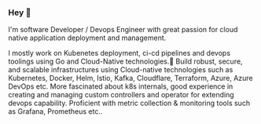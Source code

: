 ### Hey 👋

I'm software Developer / Devops Engineer with great passion for cloud native application deployment and management. 

I mostly work on Kubenetes deployment, ci-cd pipelines and devops toolings using Go and Cloud-Native technologies.🚀 Build robust, secure, and scalable infrastructures using Cloud-native technologies such as Kubernetes, Docker, Helm, Istio, Kafka, Cloudflare, Terraform, Azure, Azure DevOps etc.
More fascinated about k8s internals, good experience in creating and managing custom controllers and operator for extending devops capability. Proficient with metric collection & monitoring tools such as Grafana, Prometheus etc..

<!--
**sonujose/sonujose** is a ✨ _special_ ✨ repository because its `README.md` (this file) appears on your GitHub profile.

Here are some ideas to get you started:

- 🔭 I’m currently working on ...
- 🌱 I’m currently learning ...
- 👯 I’m looking to collaborate on ...
- 🤔 I’m looking for help with ...
- 💬 Ask me about ...
- 📫 How to reach me: ...
- 😄 Pronouns: ...
- ⚡ Fun fact: ...
-->
